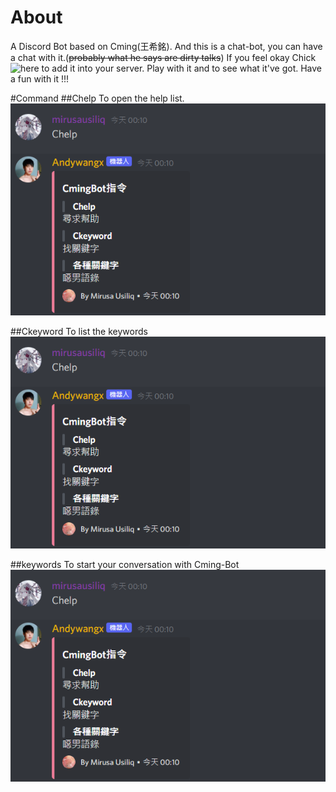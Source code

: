 # About
A Discord Bot based on Cming(王希銘).
And this is a chat-bot, you can have a chat with it.(~~probably what he says are dirty talks~~)
If you feel okay
Chick ![here](https://discord.com/api/oauth2/authorize?client_id=699626770047172711&permissions=0&scope=bot) to add it into your server.
Play with it and to see what it've got.
Have a fun with it !!!


#Command
##Chelp
To open the help list.
![perview](Chelp.png)

##Ckeyword
To list the keywords
![perview](Chelp.png)

##keywords
To start your conversation with Cming-Bot 
![perview](Chelp.png)
